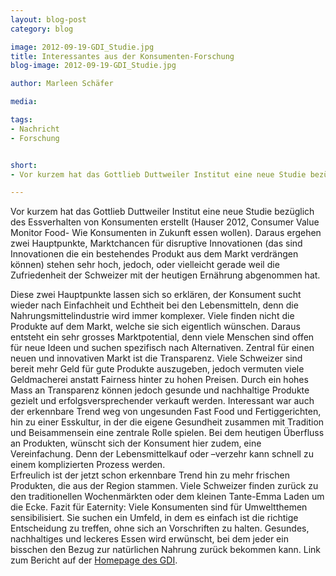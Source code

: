 ```yaml
---
layout: blog-post
category: blog

image: 2012-09-19-GDI_Studie.jpg
title: Interessantes aus der Konsumenten-Forschung
blog-image: 2012-09-19-GDI_Studie.jpg

author: Marleen Schäfer

media: 

tags:
- Nachricht
- Forschung


short:
- Vor kurzem hat das Gottlieb Duttweiler Institut eine neue Studie bezüglich des Essverhalten von Konsumenten erstellt (Hauser 2012, Consumer Value Monitor Food- Wie Konsumenten in Zukunft essen wollen). Daraus ergehen zwei Hauptpunkte, Marktchancen für disruptive Innovationen (das sind Innovationen die ein bestehendes Produkt aus dem Markt verdrängen können) stehen sehr hoch, jedoch, oder vielleicht gerade weil die Zufriedenheit der Schweizer mit der heutigen Ernährung abgenommen hat.

---
```

Vor kurzem hat das Gottlieb Duttweiler Institut eine neue Studie bezüglich des Essverhalten von Konsumenten erstellt (Hauser 2012, Consumer Value Monitor Food- Wie Konsumenten in Zukunft essen wollen). Daraus ergehen zwei Hauptpunkte, Marktchancen für disruptive Innovationen (das sind Innovationen die ein bestehendes Produkt aus dem Markt verdrängen können) stehen sehr hoch, jedoch, oder vielleicht gerade weil die Zufriedenheit der Schweizer mit der heutigen Ernährung abgenommen hat.

Diese zwei Hauptpunkte lassen sich so erklären, der Konsument sucht wieder nach Einfachheit und Echtheit bei den Lebensmitteln, denn die Nahrungsmittelindustrie wird immer komplexer. Viele finden nicht die Produkte auf dem Markt, welche sie sich eigentlich wünschen.  Daraus entsteht ein sehr grosses Marktpotential, denn viele Menschen sind offen für neue Ideen und suchen spezifisch nach Alternativen. 
Zentral für einen neuen und innovativen Markt ist die Transparenz. Viele Schweizer sind bereit mehr Geld für gute Produkte auszugeben, jedoch vermuten viele Geldmacherei anstatt Fairness hinter zu hohen Preisen. Durch ein hohes Mass an Transparenz können jedoch gesunde und nachhaltige Produkte gezielt und erfolgsversprechender verkauft werden. 
Interessant war auch der erkennbare Trend weg von ungesunden Fast Food und Fertiggerichten, hin zu einer Esskultur, in der die eigene Gesundheit zusammen mit Tradition und Beisammensein eine zentrale Rolle spielen. Bei dem heutigen Überfluss an Produkten, wünscht sich der Konsument hier zudem, eine Vereinfachung. Denn der Lebensmittelkauf oder –verzehr kann schnell zu einem komplizierten Prozess werden.   
Erfreulich ist der jetzt schon erkennbare Trend hin zu mehr frischen Produkten, die aus der Region stammen. Viele Schweizer finden zurück zu den traditionellen Wochenmärkten oder dem kleinen Tante-Emma Laden um die Ecke. 
Fazit für Eaternity: Viele Konsumenten sind für Umweltthemen sensibilisiert. Sie suchen ein Umfeld, in dem es einfach ist die richtige Entscheidung zu treffen, ohne sich an Vorschriften zu halten. Gesundes, nachhaltiges und leckeres Essen wird erwünscht, bei dem jeder ein bisschen den Bezug zur natürlichen Nahrung zurück bekommen kann.
Link zum Bericht auf der [Homepage des GDI][1]. 

[1]: http://www.gdi.ch/de/Think-Tank/Studien/Product-Detail/106
